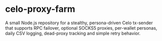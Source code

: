 # celo-proxy-farm
A small Node.js repository for a stealthy, persona-driven Celo tx-sender that supports RPC failover, optional SOCKS5 proxies, per-wallet personas, daily CSV logging, dead-proxy tracking and simple retry behavior.
